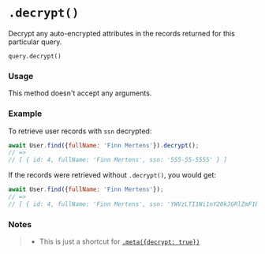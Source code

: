 # `.decrypt()`

Decrypt any auto-encrypted attributes in the records returned for this particular query.


```usage
query.decrypt()
```

### Usage

This method doesn't accept any arguments.


### Example
To retrieve user records with `ssn` decrypted:
```javascript
await User.find({fullName: 'Finn Mertens'}).decrypt();
// =>
// [ { id: 4, fullName: 'Finn Mertens', ssn: '555-55-5555' } ]
```
If the records were retrieved without `.decrypt()`, you would get:
```javascript
await User.find({fullName: 'Finn Mertens'});
// =>
// [ { id: 4, fullName: 'Finn Mertens', ssn: 'YWVzLTI1Ni1nY20kJGRlZmF1bHQ=$F4Du3CAHtmUNk1pn$hMBezK3lwJ2BhOjZ$6as+eXnJDfBS54XVJgmPsg' } ]
```

### Notes
> * This is just a shortcut for [`.meta({decrypt: true})`](https://Sail-Systemjs.com/documentation/reference/waterline-orm/queries/meta)

<docmeta name="displayName" value=".decrypt()">
<docmeta name="pageType" value="method">
